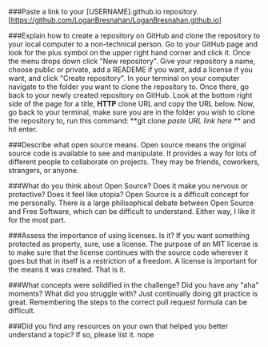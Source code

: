 ###Paste a link to your [USERNAME].github.io repository.
[https://github.com/LoganBresnahan/LoganBresnahan.github.io]

###Explain how to create a repository on GitHub and clone the repository to your local computer to a non-technical person.
Go to your GitHub page and look for the plus symbol on the upper right hand corner and click it. Once the menu drops down click "New repository". Give your repository a name, choose public or private, add a READEME if you want, add a license if you want, and click "Create repository". In your terminal on your computer navigate to the folder you want to clone the repository to. Once there, go back to your newly created repository on GitHub. Look at the bottom right side of the page for a title, **HTTP** clone URL and copy the URL below. Now, go back to your terminal, make sure you are in the folder you wish to clone the repository to, run this command: **git clone *paste URL link here* ** and hit enter.

###Describe what open source means.
Open source means the original source code is available to see and manipulate. It provides a way for lots of different people to collaborate on projects. They may be friends, coworkers, strangers, or anyone.

###What do you think about Open Source? Does it make you nervous or protective? Does it feel like utopia?
Open Source is a difficult concept for me personally. There is a large philisophical debate between Open Source and Free Software, which can be difficult to understand. Either way, I like it for the most part.

###Assess the importance of using licenses.
Is it? If you want something protected as property, sure, use a license. The purpose of an MIT license is to make sure that the license continues with the source code wherever it goes but that in itself is a restriction of a freedom. A license is important for the means it was created. That is it. 

###What concepts were solidified in the challenge? Did you have any "aha" moments? What did you struggle with?
Just continually doing git practice is great. Remembering the steps to the correct pull request formula can be difficult. 

###Did you find any resources on your own that helped you better understand a topic? If so, please list it.
nope
